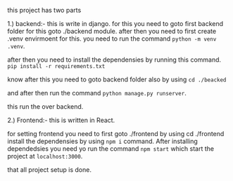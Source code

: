 this project has two parts 


1.) backend:- this is write in django.
for this you need to goto first backend folder for this goto ./backend module. after then you need to first create .venv envirmoent for this. you need to run the command `python -m venv .venv`.

after then you need to install the dependensies by running this command.
`pip install -r requirements.txt`

know after this you need to goto backend folder also by using `cd ./beacked`

and after then run the command `python manage.py runserver`.

this run the over backend.


2.) Frontend:- this is written in React.

for setting frontend you need to first goto ./frontend by using cd ./frontend install the dependensies by using `npm i` command. After installing dependedsies you need yo run the command `npm start` which start the project at `localhost:3000`.

that all project setup is done. 